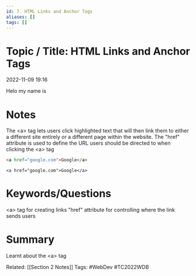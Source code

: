```yaml
---
id: 7. HTML Links and Anchor Tags
aliases: []
tags: []
---
```


# Topic / Title: HTML Links and Anchor Tags

2022-11-09
19:16

Helo my name is 
# Notes
The \<a> tag lets users click highlighted text that will then link them to either a different site entirely or a different page within the website. The "href" attribute is used to define the URL users should be directed to when clicking the \<a> tag
```html
<a href="google.com">Google</a>
```
```ad-success
<a href="google.com">Google</a>
```

# Keywords/Questions
\<a> tag for creating links
"href" attribute for controlling where the link sends users
# Summary
Learnt about the \<a> tag

Related: [[Section 2 Notes]]
Tags: #WebDev #TC2022WDB 
